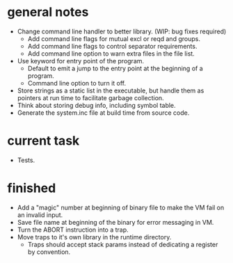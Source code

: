 # general notes

- Change command line handler to better library. (WIP: bug fixes required)
  - Add command line flags for mutual excl or reqd and groups.
  - Add command line flags to control separator requirements.
  - Add command line option to warn extra files in the file list.
- Use keyword for entry point of the program.
  - Default to emit a jump to the entry point at the beginning of a program.
  - Command line option to turn it off.
- Store strings as a static list in the executable, but handle them as pointers
  at run time to facilitate garbage collection.
- Think about storing debug info, including symbol table.
- Generate the system.inc file at build time from source code.

# current task
- Tests.

# finished
- Add a "magic" number at beginning of binary file to make the VM fail on an invalid input.
- Save file name at beginning of the binary for error messaging in VM.
- Turn the ABORT instruction into a trap.
- Move traps to it's own library in the runtime directory.
  - Traps should accept stack params instead of dedicating a register by
    convention.
